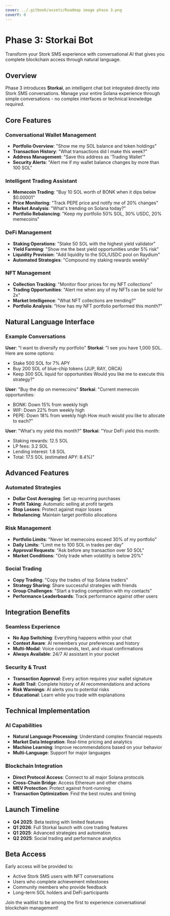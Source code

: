```yaml
---
cover: ../.gitbook/assets/Roadmap image phase 3.png
coverY: 0
---
```


# Phase 3: Storkai Bot

Transform your Stork SMS experience with conversational AI that gives you complete blockchain access through natural language.

## Overview

Phase 3 introduces **Storkai**, an intelligent chat bot integrated directly into Stork SMS conversations. Manage your entire Solana experience through simple conversations - no complex interfaces or technical knowledge required.

## Core Features

### Conversational Wallet Management

* **Portfolio Overview**: "Show me my SOL balance and token holdings"
* **Transaction History**: "What transactions did I make this week?"
* **Address Management**: "Save this address as 'Trading Wallet'"
* **Security Alerts**: "Alert me if my wallet balance changes by more than 100 SOL"

### Intelligent Trading Assistant

* **Memecoin Trading**: "Buy 10 SOL worth of BONK when it dips below $0.00001"
* **Price Monitoring**: "Track PEPE price and notify me of 20% changes"
* **Market Analysis**: "What's trending on Solana today?"
* **Portfolio Rebalancing**: "Keep my portfolio 50% SOL, 30% USDC, 20% memecoins"

### DeFi Management

* **Staking Operations**: "Stake 50 SOL with the highest yield validator"
* **Yield Farming**: "Show me the best yield opportunities under 5% risk"
* **Liquidity Provision**: "Add liquidity to the SOL/USDC pool on Raydium"
* **Automated Strategies**: "Compound my staking rewards weekly"

### NFT Management

* **Collection Tracking**: "Monitor floor prices for my NFT collections"
* **Trading Opportunities**: "Alert me when any of my NFTs can be sold for 2x"
* **Market Intelligence**: "What NFT collections are trending?"
* **Portfolio Analysis**: "How has my NFT portfolio performed this month?"

## Natural Language Interface

### Example Conversations

**User**: "I want to diversify my portfolio" **Storkai**: "I see you have 1,000 SOL. Here are some options:

* Stake 500 SOL for 7% APY
* Buy 200 SOL of blue-chip tokens (JUP, RAY, ORCA)
* Keep 300 SOL liquid for opportunities Would you like me to execute this strategy?"

**User**: "Buy the dip on memecoins" **Storkai**: "Current memecoin opportunities:

* BONK: Down 15% from weekly high
* WIF: Down 22% from weekly high
* PEPE: Down 18% from weekly high How much would you like to allocate to each?"

**User**: "What's my yield this month?" **Storkai**: "Your DeFi yield this month:

* Staking rewards: 12.5 SOL
* LP fees: 3.2 SOL
* Lending interest: 1.8 SOL
* Total: 17.5 SOL (estimated APY: 8.4%)"

## Advanced Features

### Automated Strategies

* **Dollar Cost Averaging**: Set up recurring purchases
* **Profit Taking**: Automatic selling at profit targets
* **Stop Losses**: Protect against major losses
* **Rebalancing**: Maintain target portfolio allocations

### Risk Management

* **Portfolio Limits**: "Never let memecoins exceed 30% of my portfolio"
* **Daily Limits**: "Limit me to 100 SOL in trades per day"
* **Approval Requests**: "Ask before any transaction over 50 SOL"
* **Market Conditions**: "Only trade when volatility is below 20%"

### Social Trading

* **Copy Trading**: "Copy the trades of top Solana traders"
* **Strategy Sharing**: Share successful strategies with friends
* **Group Challenges**: "Start a trading competition with my contacts"
* **Performance Leaderboards**: Track performance against other users

## Integration Benefits

### Seamless Experience

* **No App Switching**: Everything happens within your chat
* **Context Aware**: AI remembers your preferences and history
* **Multi-Modal**: Voice commands, text, and visual confirmations
* **Always Available**: 24/7 AI assistant in your pocket

### Security & Trust

* **Transaction Approval**: Every action requires your wallet signature
* **Audit Trail**: Complete history of AI recommendations and actions
* **Risk Warnings**: AI alerts you to potential risks
* **Educational**: Learn while you trade with explanations

## Technical Implementation

### AI Capabilities

* **Natural Language Processing**: Understand complex financial requests
* **Market Data Integration**: Real-time pricing and analytics
* **Machine Learning**: Improve recommendations based on your behavior
* **Multi-Language**: Support for major languages

### Blockchain Integration

* **Direct Protocol Access**: Connect to all major Solana protocols
* **Cross-Chain Bridge**: Access Ethereum and other chains
* **MEV Protection**: Protect against front-running
* **Transaction Optimization**: Find the best routes and timing

## Launch Timeline

* **Q4 2025**: Beta testing with limited features
* **Q1 2026**: Full Storkai launch with core trading features
* **Q1 2025**: Advanced strategies and automation
* **Q2 2025**: Social trading and performance analytics

## Beta Access

Early access will be provided to:

* Active Stork SMS users with NFT conversations
* Users who complete achievement milestones
* Community members who provide feedback
* Long-term SOL holders and DeFi participants

Join the waitlist to be among the first to experience conversational blockchain management!
